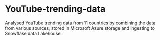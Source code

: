 # YouTube-trending-data
Analysed YouTube trending data from 11 countries by combining the data from various sources, stored in Microsoft  Azure storage and ingesting to Snowflake data Lakehouse.
